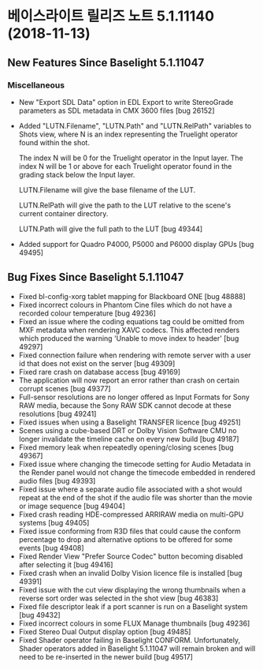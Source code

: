 # 베이스라이트 릴리즈 노트 5.1.11140 (2018-11-13)



## New Features Since Baselight 5.1.11047

### Miscellaneous

* New "Export SDL Data" option in EDL Export to write StereoGrade parameters as SDL metadata in CMX 3600 files \[bug 26152]
*   Added "LUTN.Filename", "LUTN.Path" and "LUTN.RelPath" variables to Shots view, where N is an index representing the Truelight operator found within the shot.

    The index N will be 0 for the Truelight operator in the Input layer. The index N will be 1 or above for each Truelight operator found in the grading stack below the Input layer.

    LUTN.Filename will give the base filename of the LUT.

    LUTN.RelPath will give the path to the LUT relative to the scene's current container directory.

    LUTN.Path will give the full path to the LUT \[bug 49344]
* Added support for Quadro P4000, P5000 and P6000 display GPUs \[bug 49495]

## Bug Fixes Since Baselight 5.1.11047

* Fixed bl-config-xorg tablet mapping for Blackboard ONE \[bug 48888]
* Fixed incorrect colours in Phantom Cine files which do not have a recorded colour temperature \[bug 49236]
* Fixed an issue where the coding equations tag could be omitted from MXF metadata when rendering XAVC codecs. This affected renders which produced the warning 'Unable to move index to header' \[bug 49297]
* Fixed connection failure when rendering with remote server with a user id that does not exist on the server \[bug 49309]
* Fixed rare crash on database access \[bug 49169]
* The application will now report an error rather than crash on certain corrupt scenes \[bug 49377]
* Full-sensor resolutions are no longer offered as Input Formats for Sony RAW media, because the Sony RAW SDK cannot decode at these resolutions \[bug 49241]
* Fixed issues when using a Baselight TRANSFER licence \[bug 49251]
* Scenes using a cube-based DRT or Dolby Vision Software CMU no longer invalidate the timeline cache on every new build \[bug 49187]
* Fixed memory leak when repeatedly opening/closing scenes \[bug 49367]
* Fixed issue where changing the timecode setting for Audio Metadata in the Render panel would not change the timecode embedded in rendered audio files \[bug 49393]
* Fixed issue where a separate audio file associated with a shot would repeat at the end of the shot if the audio file was shorter than the movie or image sequence \[bug 49404]
* Fixed crash reading HDE-compressed ARRIRAW media on multi-GPU systems \[bug 49405]
* Fixed issue conforming from R3D files that could cause the conform percentage to drop and alternative options to be offered for some events \[bug 49408]
* Fixed Render View "Prefer Source Codec" button becoming disabled after selecting it \[bug 49416]
* Fixed crash when an invalid Dolby Vision licence file is installed \[bug 49391]
* Fixed issue with the cut view displaying the wrong thumbnails when a reverse sort order was selected in the shot view \[bug 46383]
* Fixed file descriptor leak if a port scanner is run on a Baselight system \[bug 49432]
* Fixed incorrect colours in some FLUX Manage thumbnails \[bug 49236]
* Fixed Stereo Dual Output display option \[bug 49485]
* Fixed Shader operator failing in Baselight CONFORM. Unfortunately, Shader operators added in Baselight 5.1.11047 will remain broken and will need to be re-inserted in the newer build \[bug 49517]
